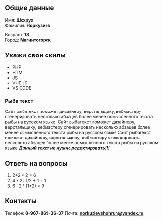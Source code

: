 ## Общие данные

Имя: **Шохрух**    
Фамилия: **Норкузиев**

Возраст: **18**      
Город: **Магнитогорск**       

## Укажи свои скилы

- PHP    
- HTML    
- JS    
- VUE JS    
- VS CODE   

### Рыба текст
Сайт рыбатекст поможет дизайнеру, верстальщику, вебмастеру сгенерировать несколько абзацев более менее осмысленного текста рыбы на русском языке.
Сайт рыбатекст поможет дизайнеру, верстальщику, вебмастеру сгенерировать несколько абзацев более менее осмысленного текста рыбы на русском языке
Сайт рыбатекст поможет дизайнеру, верстальщику, вебмастеру сгенерировать несколько абзацев более менее осмысленного текста рыбы на русском языке
***Данный текст не нужно редактировать!!!***

## Ответь на вопросы

1. 2+2 * 2 = 6
2. 4 - 2 : 1/2 + 1 = 1
3. 6 : 2 * (1+2) = 9
## Контакты

Телефон: **8-967-869-36-37**
Почта: **norkuzievshohruh@yandex.ru**


